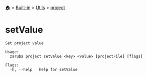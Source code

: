 <!--startTocHeader-->
[🏠](../../../README.md) > [Built-in](../../README.md) > [Utils](../README.md) > [project](README.md)
# setValue
<!--endTocHeader-->

```
Set project value

Usage:
  zaruba project setValue <key> <value> [projectFile] [flags]

Flags:
  -h, --help   help for setValue

```

<!--startTocSubtopic-->
<!--endTocSubtopic-->